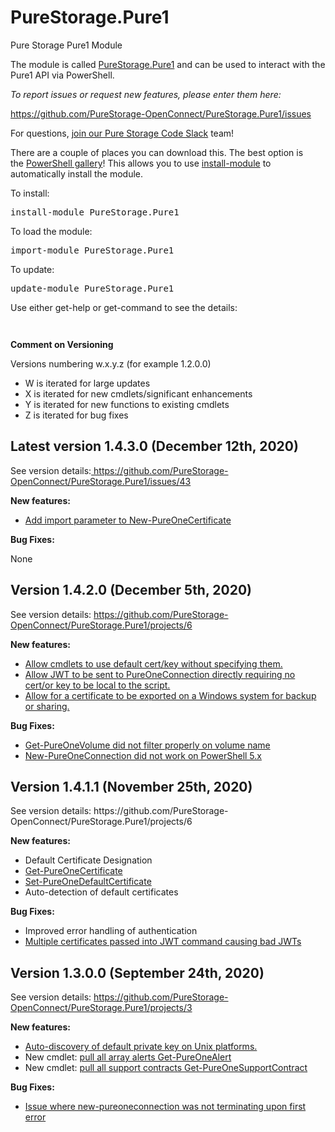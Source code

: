 # PureStorage.Pure1
 Pure Storage Pure1 Module
<!-- wp:paragraph -->
<p>The module is called <a href="https://www.powershellgallery.com/packages/PureStorage.Pure1">PureStorage.Pure1</a> and can be used to interact with the Pure1 API via PowerShell.</p>
<!-- /wp:paragraph -->

<!-- wp:paragraph -->
<p><em>To report issues or request new features, please enter them here:</em></p>
<!-- /wp:paragraph -->

<!-- wp:paragraph -->
<p><a href="https://github.com/PureStorage-OpenConnect/PureStorage.Pure1/issues">https://github.com/PureStorage-OpenConnect/PureStorage.Pure1/issues</a></p>
<!-- /wp:paragraph -->

<!-- wp:paragraph -->
<p>For questions, <a href="https://codeinvite.purestorage.com/">join our Pure Storage Code Slack</a> team!</p>
<!-- /wp:paragraph -->

<!-- wp:paragraph -->
<p>There are a couple of places you can download this. The best option is the&nbsp;<a href="https://www.powershellgallery.com/packages/PureStorage.Pure1">PowerShell gallery</a>! This allows you to use&nbsp;<a href="https://docs.microsoft.com/en-us/powershell/module/powershellget/install-module?view=powershell-6">install-module</a>&nbsp;to automatically install the module. </p>
<!-- /wp:paragraph -->

<!-- wp:paragraph -->
<p>To install:</p>
<!-- /wp:paragraph -->

<!-- wp:preformatted -->
<pre class="wp-block-preformatted">install-module PureStorage.Pure1</pre>
<!-- /wp:preformatted -->

<!-- wp:paragraph -->
<p>To load the module:</p>
<!-- /wp:paragraph -->

<!-- wp:preformatted -->
<pre class="wp-block-preformatted">import-module PureStorage.Pure1 </pre>
<!-- /wp:preformatted -->

<!-- wp:paragraph -->
<p>To update:</p>
<!-- /wp:paragraph -->

<!-- wp:preformatted -->
<pre class="wp-block-preformatted">update-module PureStorage.Pure1</pre>
<!-- /wp:preformatted -->

<!-- wp:paragraph -->
<p>Use either get-help or get-command to see the details:</p>
<!-- /wp:paragraph -->

<!-- wp:image {"id":7229,"sizeSlug":"large"} -->
<figure class="wp-block-image size-large"><img src="https://www.codyhosterman.com/wp-content/uploads/2020/11/image-47-1024x557.png" alt="" class="wp-image-7229"/></figure>
<!-- /wp:image -->

<!-- wp:image {"id":6900,"sizeSlug":"large"} -->
<figure class="wp-block-image size-large"><img src="https://www.codyhosterman.com/wp-content/uploads/2020/09/image-16-980x1024.png" alt="" class="wp-image-6900"/></figure>
<!-- /wp:image -->

<!-- wp:paragraph -->
<p><strong>Comment on Versioning</strong></p>
<!-- /wp:paragraph -->

<!-- wp:paragraph -->
<p>Versions numbering w.x.y.z (for example 1.2.0.0)</p>
<!-- /wp:paragraph -->

<!-- wp:list -->
<ul><li>W is iterated for large updates</li><li>X is iterated for new cmdlets/significant enhancements</li><li>Y is iterated for new functions to existing cmdlets</li><li>Z is iterated for bug fixes</li></ul>
<!-- /wp:list -->

<!-- wp:heading -->
<h2>Latest version 1.4.3.0 (December 12th, 2020)</h2>
<!-- /wp:heading -->

<!-- wp:paragraph -->
<p>See version details:<a href="https://github.com/PureStorage-OpenConnect/PureStorage.Pure1/issues/43"> https://github.com/PureStorage-OpenConnect/PureStorage.Pure1/issues/43</a></p>
<!-- /wp:paragraph -->

<!-- wp:paragraph -->
<p><strong>New features:</strong></p>
<!-- /wp:paragraph -->

<!-- wp:list -->
<ul><li><a href="https://github.com/PureStorage-OpenConnect/PureStorage.Pure1/issues/43" target="_blank" rel="noreferrer noopener">Add import parameter to New-PureOneCertificate</a></li></ul>
<!-- /wp:list -->

<!-- wp:paragraph -->
<p><strong>Bug Fixes:</strong></p>
<!-- /wp:paragraph -->

<!-- wp:paragraph -->
<p>None</p>
<!-- /wp:paragraph -->

<!-- wp:heading -->
<h2>Version 1.4.2.0 (December 5th, 2020)</h2>
<!-- /wp:heading -->

<!-- wp:paragraph -->
<p>See version details: <a href="https://github.com/PureStorage-OpenConnect/PureStorage.Pure1/projects/7" target="_blank" rel="noreferrer noopener">https://github.com/PureStorage-OpenConnect/PureStorage.Pure1/projects/6</a></p>
<!-- /wp:paragraph -->

<!-- wp:paragraph -->
<p><strong>New features:</strong></p>
<!-- /wp:paragraph -->

<!-- wp:list -->
<ul><li><a rel="noreferrer noopener" href="https://github.com/PureStorage-OpenConnect/PureStorage.Pure1/issues/41" target="_blank">Allow cmdlets to use default cert/key without specifying them.</a></li><li><a rel="noreferrer noopener" href="https://github.com/PureStorage-OpenConnect/PureStorage.Pure1/issues/39" target="_blank">Allow JWT to be sent to PureOneConnection directly requiring no cert/or key to be local to the script.</a></li><li><a rel="noreferrer noopener" href="https://github.com/PureStorage-OpenConnect/PureStorage.Pure1/issues/40" target="_blank">Allow for a certificate to be exported on a Windows system for backup or sharing.</a></li></ul>
<!-- /wp:list -->

<!-- wp:paragraph -->
<p><strong>Bug Fixes:</strong></p>
<!-- /wp:paragraph -->

<!-- wp:list -->
<ul><li><a rel="noreferrer noopener" href="https://github.com/PureStorage-OpenConnect/PureStorage.Pure1/issues/35" target="_blank">Get-PureOneVolume did not filter properly on volume name</a></li><li><a href="https://github.com/PureStorage-OpenConnect/PureStorage.Pure1/issues/38" target="_blank" rel="noreferrer noopener">New-PureOneConnection did not work on PowerShell 5.x</a></li></ul>
<!-- /wp:list -->

<!-- wp:heading -->
<h2>Version 1.4.1.1 (November 25th, 2020)</h2>
<!-- /wp:heading -->

<!-- wp:paragraph -->
<p>See version details: https://github.com/PureStorage-OpenConnect/PureStorage.Pure1/projects/6</p>
<!-- /wp:paragraph -->

<!-- wp:paragraph -->
<p><strong>New features:</strong></p>
<!-- /wp:paragraph -->

<!-- wp:list -->
<ul><li>Default Certificate Designation</li><li><a href="https://github.com/PureStorage-OpenConnect/PureStorage.Pure1/issues/36" target="_blank" rel="noreferrer noopener">Get-PureOneCertificate</a></li><li><a href="https://github.com/PureStorage-OpenConnect/PureStorage.Pure1/issues/37" target="_blank" rel="noreferrer noopener">Set-PureOneDefaultCertificate</a></li><li>Auto-detection of default certificates</li></ul>
<!-- /wp:list -->

<!-- wp:paragraph -->
<p><strong>Bug Fixes:</strong></p>
<!-- /wp:paragraph -->

<!-- wp:list -->
<ul><li>Improved error handling of authentication</li><li><a href="https://github.com/PureStorage-OpenConnect/PureStorage.Pure1/issues/34" target="_blank" rel="noreferrer noopener">Multiple certificates passed into JWT command causing bad JWTs</a></li></ul>
<!-- /wp:list -->

<!-- wp:heading -->
<h2>Version 1.3.0.0 (September 24th, 2020)</h2>
<!-- /wp:heading -->

<!-- wp:paragraph -->
<p>See  version details: <a href="https://github.com/PureStorage-OpenConnect/PureStorage.Pure1/projects/3">https://github.com/PureStorage-OpenConnect/PureStorage.Pure1/projects/3</a></p>
<!-- /wp:paragraph -->

<!-- wp:paragraph -->
<p><strong>New features:</strong></p>
<!-- /wp:paragraph -->

<!-- wp:list -->
<ul><li><a href="https://github.com/PureStorage-OpenConnect/PureStorage.Pure1/issues/32">Auto-discovery of default private key on Unix platforms. </a></li><li>New cmdlet: <a href="https://github.com/PureStorage-OpenConnect/PureStorage.Pure1/issues/28">pull all array alerts Get-PureOneAlert</a></li><li>New cmdlet: <a href="https://github.com/PureStorage-OpenConnect/PureStorage.Pure1/issues/31">pull all support contracts Get-PureOneSupportContract</a></li></ul>
<!-- /wp:list -->

<!-- wp:paragraph -->
<p><strong>Bug Fixes:</strong></p>
<!-- /wp:paragraph -->

<!-- wp:list -->
<ul><li><a href="https://github.com/PureStorage-OpenConnect/PureStorage.Pure1/issues/30">Issue where new-pureoneconnection was not terminating upon first error</a></li></ul>
<!-- /wp:list -->

<!-- wp:paragraph -->
<p><br><br></p>
<!-- /wp:paragraph -->
